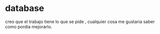 # database
creo que el trabajo tiene lo que se pide , cualquier cosa me gustaria saber como pordia mejorarlo.
